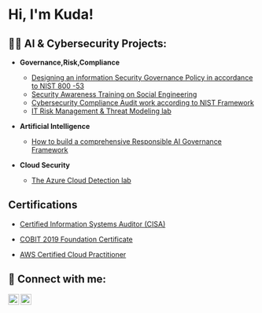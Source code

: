 <h1>Hi, I'm Kuda! <br/>

<h2>👨‍💻 AI & Cybersecurity Projects:</h2>

- <b> Governance,Risk,Compliance </b>
  - [Designing an information Security Governance Policy in accordance to NIST 800 -53](https://github.com/Kudachimera/Information-Security-Policy-Design)
   - [ Security Awareness Training on Social Engineering ](https://github.com/Kudachimera/Security-awareness-training-on-Social-Engineering)
  - [ Cybersecurity Compliance Audit work according to NIST Framework ](https://github.com/Kudachimera/Cybersecurity-Compliance-Audit-work-based-on-NIST-Framework)
  - [ IT Risk Management & Threat Modeling lab](https://github.com/Kudachimera/Risk-management-lab)
  
 - <b>Artificial Intelligence </b>
    - [How to build a comprehensive Responsible AI Governance Framework](https://github.com/Kudachimera/Vulnerability-Management) 
  
- <b>Cloud Security </b>
  - [The Azure Cloud Detection lab](https://github.com/Kudachimera/Azure-Cloud-Detection-lab)
  
<h2> Certifications </h2>

- [Certified Information Systems Auditor (CISA)](https://www.credly.com/badges/8ee36167-d1c1-4685-b866-fe523f6d5166?source=linked_in_profile)

- [COBIT 2019 Foundation Certificate](https://www.credly.com/badges/ae3c7eb3-ab24-4419-a35f-fdb69bfdee54/linked_in_profile)

- [AWS Certified Cloud Practitioner ](https://www.credly.com/badges/0c85259c-8d1f-42bb-bc78-9a3a84912f75/linked_in_profile)

<h2> 🤳 Connect with me:</h2>


[<img align="left" alt="JoshMadakor | Twitter" width="22px" src="https://cdn.jsdelivr.net/npm/simple-icons@v3/icons/twitter.svg" />][twitter]
[<img align="left" alt="JoshMadakor | LinkedIn" width="22px" src="https://cdn.jsdelivr.net/npm/simple-icons@v3/icons/linkedin.svg" />][linkedin]


[twitter]: https://twitter.com/kudachimera

[linkedin]: https://linkedin.com/in/Kudakwashechimera

<!--
**joshmadakor1/joshmadakor1** is a ✨ _special_ ✨ repository because its `README.md` (this file) appears on your GitHub profile.

Here are some ideas to get you started:

- 🔭 I’m currently working on ...
- 🌱 I’m currently learning ...
- 👯 I’m looking to collaborate on ...
- 🤔 I’m looking for help with ...
- 💬 Ask me about ...
- 📫 How to reach me: ...
- 😄 Pronouns: ...
- ⚡ Fun fact: ...
-->
